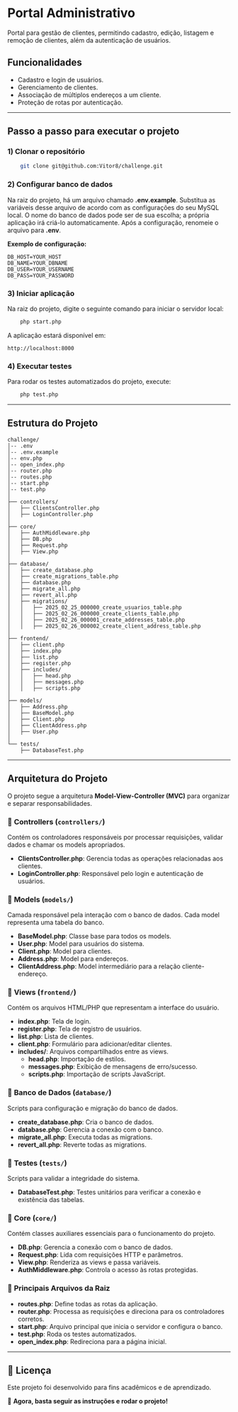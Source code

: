 # Portal Administrativo

Portal para gestão de clientes, permitindo cadastro, edição, listagem e remoção de clientes, além da autenticação de usuários.

## Funcionalidades
- Cadastro e login de usuários.
- Gerenciamento de clientes.
- Associação de múltiplos endereços a um cliente.
- Proteção de rotas por autenticação.

---
## Passo a passo para executar o projeto

### 1) Clonar o repositório
```sh
    git clone git@github.com:Vitor8/challenge.git
```

### 2) Configurar banco de dados
Na raiz do projeto, há um arquivo chamado **.env.example**. Substitua as variáveis desse arquivo de acordo com as configurações do seu MySQL local. O nome do banco de dados pode ser de sua escolha; a própria aplicação irá criá-lo automaticamente. Após a configuração, renomeie o arquivo para **.env**.

**Exemplo de configuração:**
```env
DB_HOST=YOUR_HOST
DB_NAME=YOUR_DBNAME
DB_USER=YOUR_USERNAME
DB_PASS=YOUR_PASSWORD
```

### 3) Iniciar aplicação
Na raiz do projeto, digite o seguinte comando para iniciar o servidor local:
```sh
    php start.php
```
A aplicação estará disponível em:
```
http://localhost:8000
```

### 4) Executar testes
Para rodar os testes automatizados do projeto, execute:
```sh
    php test.php
```

---
## Estrutura do Projeto

```plaintext
challenge/
│-- .env
│-- .env.example
│-- env.php
│-- open_index.php
│-- router.php
│-- routes.php
│-- start.php
│-- test.php
│
├── controllers/
│   ├── ClientsController.php
│   ├── LoginController.php
│
├── core/
│   ├── AuthMiddleware.php
│   ├── DB.php
│   ├── Request.php
│   ├── View.php
│
├── database/
│   ├── create_database.php
│   ├── create_migrations_table.php
│   ├── database.php
│   ├── migrate_all.php
│   ├── revert_all.php
│   ├── migrations/
│   │   ├── 2025_02_25_000000_create_usuarios_table.php
│   │   ├── 2025_02_26_000000_create_clients_table.php
│   │   ├── 2025_02_26_000001_create_addresses_table.php
│   │   ├── 2025_02_26_000002_create_client_address_table.php
│
├── frontend/
│   ├── client.php
│   ├── index.php
│   ├── list.php
│   ├── register.php
│   ├── includes/
│   │   ├── head.php
│   │   ├── messages.php
│   │   ├── scripts.php
│
├── models/
│   ├── Address.php
│   ├── BaseModel.php
│   ├── Client.php
│   ├── ClientAddress.php
│   ├── User.php
│
└── tests/
    ├── DatabaseTest.php
```

---
## Arquitetura do Projeto
O projeto segue a arquitetura **Model-View-Controller (MVC)** para organizar e separar responsabilidades.

### 📂 **Controllers** (`controllers/`)
Contém os controladores responsáveis por processar requisições, validar dados e chamar os models apropriados.
- **ClientsController.php**: Gerencia todas as operações relacionadas aos clientes.
- **LoginController.php**: Responsável pelo login e autenticação de usuários.

### 📂 **Models** (`models/`)
Camada responsável pela interação com o banco de dados. Cada model representa uma tabela do banco.
- **BaseModel.php**: Classe base para todos os models.
- **User.php**: Model para usuários do sistema.
- **Client.php**: Model para clientes.
- **Address.php**: Model para endereços.
- **ClientAddress.php**: Model intermediário para a relação cliente-endereço.

### 📂 **Views** (`frontend/`)
Contém os arquivos HTML/PHP que representam a interface do usuário.
- **index.php**: Tela de login.
- **register.php**: Tela de registro de usuários.
- **list.php**: Lista de clientes.
- **client.php**: Formulário para adicionar/editar clientes.
- **includes/**: Arquivos compartilhados entre as views.
  - **head.php**: Importação de estilos.
  - **messages.php**: Exibição de mensagens de erro/sucesso.
  - **scripts.php**: Importação de scripts JavaScript.

### 📂 **Banco de Dados** (`database/`)
Scripts para configuração e migração do banco de dados.
- **create_database.php**: Cria o banco de dados.
- **database.php**: Gerencia a conexão com o banco.
- **migrate_all.php**: Executa todas as migrations.
- **revert_all.php**: Reverte todas as migrations.

### 📂 **Testes** (`tests/`)
Scripts para validar a integridade do sistema.
- **DatabaseTest.php**: Testes unitários para verificar a conexão e existência das tabelas.

### 📂 **Core** (`core/`)
Contém classes auxiliares essenciais para o funcionamento do projeto.
- **DB.php**: Gerencia a conexão com o banco de dados.
- **Request.php**: Lida com requisições HTTP e parâmetros.
- **View.php**: Renderiza as views e passa variáveis.
- **AuthMiddleware.php**: Controla o acesso às rotas protegidas.

### 📄 **Principais Arquivos da Raiz**
- **routes.php**: Define todas as rotas da aplicação.
- **router.php**: Processa as requisições e direciona para os controladores corretos.
- **start.php**: Arquivo principal que inicia o servidor e configura o banco.
- **test.php**: Roda os testes automatizados.
- **open_index.php**: Redireciona para a página inicial.

---
## 📜 Licença
Este projeto foi desenvolvido para fins acadêmicos e de aprendizado.

🚀 **Agora, basta seguir as instruções e rodar o projeto!**

